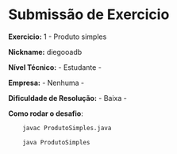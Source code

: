 # Submissão de Exercicio

**Exercicio:** 1 - Produto simples

**Nickname:** diegooadb

**Nível Técnico:** - Estudante -

**Empresa:** - Nenhuma -

**Dificuldade de Resolução:** - Baixa -

**Como rodar o desafio**: 

````bash
    javac ProdutoSimples.java
````

````bash
    java ProdutoSimples
````